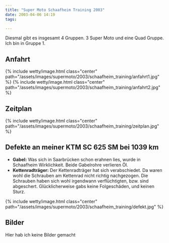 ```yaml
---
title: "Super Moto Schaafheim Training 2003"
date: 2003-04-06 14:19
tags: 

---
```

Diesmal gibt es insgesamt 4 Gruppen. 3 Super Moto und eine Quad Gruppe. Ich bin in Gruppe 1.

<!--more-->

## Anfahrt
{% include wetty/image.html class="center" path="/assets/images/supermoto/2003/schaafheim_training/anfahrt1.jpg" %}
{% include wetty/image.html class="center" path="/assets/images/supermoto/2003/schaafheim_training/anfahrt2.jpg" %}

## Zeitplan
{% include wetty/image.html class="center" path="/assets/images/supermoto/2003/schaafheim_training/zeitplan.jpg" %}

## Defekte an meiner KTM SC 625 SM bei 1039 km
* **Gabel:** Was sich in Saarbrücken schon erahnen lies, wurde in Schaafheim Wirklichkeit. Beide Gabelrohre verlieren Öl.
* **Kettenradträger:** Der Kettenradträger hat sich verabschiedet. Da waren wohl die Schrauben am Kettenrad nicht richtig nachgezogen. Die Schrauben haben sich wohl irgendwann verflüchtigten, bzw. sind abgeschert. Glücklicherweise gabs keine Folgeschäden, und keinen Sturz.

{% include wetty/image.html class="center" path="/assets/images/supermoto/2003/schaafheim_training/defekt.jpg" %}

## Bilder
Hier hab ich keine Bilder gemacht